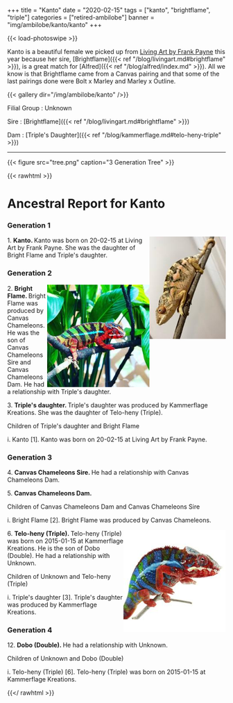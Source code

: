 +++
title = "Kanto"
date = "2020-02-15"
tags = ["kanto", "brightflame", "triple"]
categories = ["retired-ambilobe"]
banner = "img/ambilobe/kanto/kanto"
+++

{{< load-photoswipe >}}

Kanto is a beautiful female we picked up from [Living Art by Frank Payne](https://www.livingartbyfrankpayne.com/) this year because her sire, [Brightflame]({{< ref "/blog/livingart.md#brightflame" >}}), is a great match for [Alfred]({{< ref "/blog/alfred/index.md" >}}). All we know is that Brightflame came from a Canvas pairing and that some of the last pairings done were Bolt x Marley and Marley x Outline.

{{< gallery dir="/img/ambilobe/kanto" />}}

Filial Group
: Unknown

Sire
: [Brightflame]({{< ref "/blog/livingart.md#brightflame" >}})

Dam
: [Triple's Daughter]({{< ref "/blog/kammerflage.md#telo-heny-triple" >}})

---

{{< figure src="tree.png" caption="3 Generation Tree" >}}

{{< rawhtml >}}

  <div id="grampstextdoc">
    <div id="header">
      <h1>Ancestral Report for Kanto</h1>
    </div>
    <h3>Generation 1</h3>
    <img align="right" alt="" border="0" src="iskanto.jpg" />
    <p>1. <strong>Kanto. </strong>Kanto was born on 20-02-15 at Living Art by Frank Payne.  She was the daughter of Bright Flame and Triple's daughter. </p>
    <h3>Generation 2</h3>
    <img align="right" alt="" border="0" src="isbrightflame.jpg" />
    <p>2. <strong>Bright Flame. </strong>Bright Flame was produced by Canvas Chameleons.  He was the son of Canvas Chameleons Sire and Canvas Chameleons Dam. He had a relationship with Triple's daughter. </p>
    <p>3. <strong>Triple's daughter. </strong>Triple's daughter was produced by Kammerflage Kreations.  She was the daughter of Telo-heny (Triple). </p>
    <p>Children of Triple's daughter and Bright Flame</p>
    <p>i. Kanto [1]. Kanto was born on 20-02-15 at Living Art by Frank Payne.  </p>
    <h3>Generation 3</h3>
    <p>4. <strong>Canvas Chameleons Sire. </strong>He had a relationship with Canvas Chameleons Dam. </p>
    <p>5. <strong>Canvas Chameleons Dam. </strong></p>
    <p>Children of Canvas Chameleons Dam and Canvas Chameleons Sire</p>
    <p>i. Bright Flame [2]. Bright Flame was produced by Canvas Chameleons.  </p>
    <img align="right" alt="" border="0" src="istriple.jpg" />
    <p>6. <strong>Telo-heny (Triple). </strong>Telo-heny (Triple) was born on 2015-01-15 at Kammerflage Kreations.  He is the son of Dobo (Double). He had a relationship with Unknown. </p>
    <p>Children of Unknown and Telo-heny (Triple)</p>
    <p>i. Triple's daughter [3]. Triple's daughter was produced by Kammerflage Kreations.  </p>
    <h3>Generation 4</h3>
    <p>12. <strong>Dobo (Double). </strong>He had a relationship with Unknown. </p>
    <p>Children of Unknown and Dobo (Double)</p>
    <p>i. Telo-heny (Triple) [6]. Telo-heny (Triple) was born on 2015-01-15 at Kammerflage Kreations.  </p>
  </div>
  
{{</ rawhtml >}}
